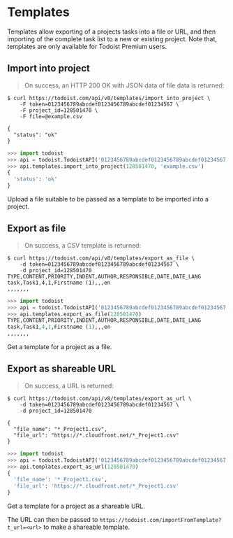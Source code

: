# Templates

Templates allow exporting of a projects tasks into a file or URL, and then
importing of the complete task list to a new or existing project.  Note that,
templates are only available for Todoist Premium users.

## Import into project

> On success, an HTTP 200 OK with JSON data of file data is returned:

```shell
$ curl https://todoist.com/api/v8/templates/import_into_project \
    -F token=0123456789abcdef0123456789abcdef01234567 \
    -F project_id=128501470 \
    -F file=@example.csv

{
  "status": "ok"
}
```

```python
>>> import todoist
>>> api = todoist.TodoistAPI('0123456789abcdef0123456789abcdef01234567')
>>> api.templates.import_into_project(128501470, 'example.csv')
{
  'status': 'ok'
}
```

Upload a file suitable to be passed as a template to be imported into a project.


## Export as file

> On success, a CSV template is returned:

```shell
$ curl https://todoist.com/api/v8/templates/export_as_file \
    -d token=0123456789abcdef0123456789abcdef01234567 \
    -d project_id=128501470
TYPE,CONTENT,PRIORITY,INDENT,AUTHOR,RESPONSIBLE,DATE,DATE_LANG
task,Task1,4,1,Firstname (1),,,en
,,,,,,,
```

```python
>>> import todoist
>>> api = todoist.TodoistAPI('0123456789abcdef0123456789abcdef01234567')
>>> api.templates.export_as_file(128501470)
TYPE,CONTENT,PRIORITY,INDENT,AUTHOR,RESPONSIBLE,DATE,DATE_LANG
task,Task1,4,1,Firstname (1),,,en
,,,,,,,
```

Get a template for a project as a file.

## Export as shareable URL

> On success, a URL is returned:

```shell
$ curl https://todoist.com/api/v8/templates/export_as_url \
    -d token=0123456789abcdef0123456789abcdef01234567 \
    -d project_id=128501470

{
  "file_name": "*_Project1.csv",
  "file_url": "https://*.cloudfront.net/*_Project1.csv"
}
```

```python
>>> import todoist
>>> api = todoist.TodoistAPI('0123456789abcdef0123456789abcdef01234567')
>>> api.templates.export_as_url(128501470)
{
  'file_name': '*_Project1.csv',
  'file_url': 'https://*.cloudfront.net/*_Project1.csv'
}
```

Get a template for a project as a shareable URL.

The URL can then be passed to
`https://todoist.com/importFromTemplate?t_url=<url>` to make a shareable
template.
